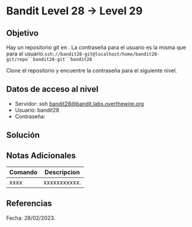 # Bandit Level 28 → Level 29

## Objetivo
Hay un repositorio git en . La contraseña para el usuario es la misma que para el usuario.`ssh://bandit28-git@localhost/home/bandit28-git/repo``bandit28-git``bandit28`

Clone el repositorio y encuentre la contraseña para el siguiente nivel.

## Datos de acceso al nivel
* Servidor: ssh bandit28@bandit.labs.overthewire.org
* Usuario: bandit28
* Contraseña: 

## Solución

## Notas Adicionales

|Comando | Descripcion |
|-----|-------|
| xxxx | xxxxxxxxxxx.

## Referencias


Fecha: 28/02/2023.